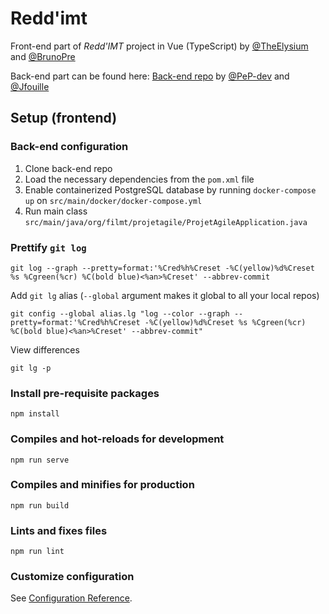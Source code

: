 # Redd'imt

Front-end part of *Redd'IMT* project in Vue (TypeScript) by [@TheElysium](https://github.com/TheElysium) and [@BrunoPre](https://github.com/BrunoPre)

Back-end part can be found here: [Back-end repo](https://github.com/PeP-dev/fil-a1-forums-etudiant) by [@PeP-dev](https://github.com/PeP-dev) and [@Jfouille](https://github.com/Jfouille)

## Setup (frontend)

### Back-end configuration
1. Clone back-end repo
2. Load the necessary dependencies from the `pom.xml` file
3. Enable containerized PostgreSQL database by running `docker-compose up` on `src/main/docker/docker-compose.yml`
4. Run main class `src/main/java/org/filmt/projetagile/ProjetAgileApplication.java`

### Prettify `git log`
```
git log --graph --pretty=format:'%Cred%h%Creset -%C(yellow)%d%Creset %s %Cgreen(%cr) %C(bold blue)<%an>%Creset' --abbrev-commit
```
Add `git lg` alias (`--global` argument makes it global to all your local repos)
```
git config --global alias.lg "log --color --graph --pretty=format:'%Cred%h%Creset -%C(yellow)%d%Creset %s %Cgreen(%cr) %C(bold blue)<%an>%Creset' --abbrev-commit"
```
View differences
```
git lg -p
```

### Install pre-requisite packages
```
npm install
```

### Compiles and hot-reloads for development
```
npm run serve
```

### Compiles and minifies for production
```
npm run build
```

### Lints and fixes files
```
npm run lint
```

### Customize configuration
See [Configuration Reference](https://cli.vuejs.org/config/).
